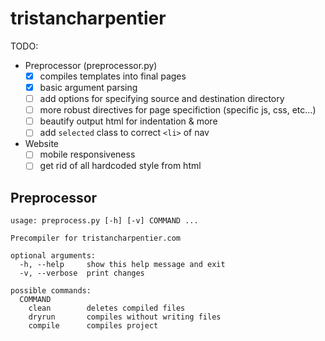 # tristancharpentier

TODO:

* Preprocessor (preprocessor.py)
  - [x] compiles templates into final pages
  - [X] basic argument parsing
  - [ ] add options for specifying source and destination directory
  - [ ] more robust directives for page specifiction (specific js, css, etc...)
  - [ ] beautify output html for indentation & more
  - [ ] add `selected` class to correct `<li>` of nav

* Website
  - [ ] mobile responsiveness
  - [ ] get rid of all hardcoded style from html
  
## Preprocessor
```
usage: preprocess.py [-h] [-v] COMMAND ...

Precompiler for tristancharpentier.com

optional arguments:
  -h, --help     show this help message and exit
  -v, --verbose  print changes

possible commands:
  COMMAND
    clean        deletes compiled files
    dryrun       compiles without writing files
    compile      compiles project
```
